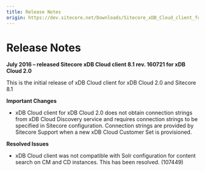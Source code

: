 ```yaml
---
title: Release Notes
origin: https://dev.sitecore.net/Downloads/Sitecore_xDB_Cloud_client_for_xDB_Cloud_20/81/Sitecore_xDB_Cloud_client_81_rev_160721_for_xDB_Cloud_20/Release_Notes
---
```


# Release Notes

**July 2016 – released Sitecore xDB Cloud client 8.1 rev. 160721 for xDB Cloud 2.0**

This is the initial release of xDB Cloud client for xDB Cloud 2.0 and Sitecore 8.1

**Important Changes**

-   xDB Cloud client for xDB Cloud 2.0 does not obtain connection strings from xDB Cloud Discovery service and requires connection strings to be specified in Sitecore configuration. Connection strings are provided by Sitecore Support when a new xDB Cloud Customer Set is provisioned.

**Resolved Issues**

-   xDB Cloud client was not compatible with Solr configuration for content search on CM and CD instances. This has been resolved. (107449)